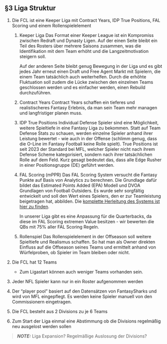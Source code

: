 ## §3 Liga Struktur

1. Die FCL ist eine Keeper Liga mit Contract Years, IDP True Positions, FAL Scoring und einem Rollenspielelement

    1. Keeper Liga
        Das Format einer Keeper League ist ein Kompromiss zwischen Redraft und Dynasty Ligen. Auf der einen Seite bleibt ein Teil des Rosters über mehrere Saisons zusammen, was die Identifikation mit dem Team erhöht und die Langzeitmotivation steigern soll.
        
        Auf der anderen Seite bleibt genug Bewegung in der Liga und es gibt jedes Jahr erneut einen Draft und Free Agent Markt mit Spielern, die einem Team tatsächlich auch weiterhelfen. Durch die erhöhte Fluktuation soll zudem die Lücke zwischen den einzelnen Teams geschlossen werden und es einfacher werden, einen Rebuild durchzuführen.

    2. Contract Years
        Contract Years schaffen ein tieferes und realistischeres Fantasy Erlebnis, da man sein Team mehr managen und langfristiger planen muss.

    3. IDP True Positions
        Individual Defense Spieler sind eine Möglichkeit, weitere Spieltiefe in eine Fantasy Liga zu bekommen. Statt auf Team Defense Stats zu schauen, werden einzelne Spieler anhand ihrer Leistung bewertet - wie auch in der Offense (schlimm genug, dass die O-Line im Fantasy Football keine Rolle spielt). True Positions ist seit 2023 der Standard bei MFL, welcher Spieler nicht nach ihrem Defense Scheme kategorisiert, sondern nach ihrer tatsächlichen Rolle auf dem Feld. Kurz gesagt bedeutet das, dass alle Edge Rusher in einer Positionsgruppe (DE) geführt werden.

    4. FAL Scoring (mPPR)
        Das FAL Scoring System versucht die Fantasy Punkte auf Basis von Analytics zu berechnen. Die Grundlage dafür bildet das Estimated Points Added (EPA) Modell und DVOA Grundlagen von Football Outsiders. Es wurde sehr sorgfältig entwickelt und soll den Wert eines Spielers, den er zur Teamleistung beigetragen hat, abbilden. Die [komplette Herleitung des Systems ist hier zu finden](https://docs.google.com/document/d/1UgElr_1SQ7cLtRh-22r05M0F4I6JjPNmFyxQuLIiD1s/edit).
        
        In unserer Liga gibt es eine Anpassung für die Quarterbacks, da diese im FAL Scoring extremen Value besitzen - wir bewerten die QBs mit 75% aller FAL Scoring Regeln.

    5. Rollenspiel
        Das Rollenspielelement in der Offseason soll weitere Spieltiefe und Realismus schaffen. So hat man als Owner direkten Einfluss auf die Offseason seines Teams und ermittelt anhand von Würfelproben, ob Spieler im Team bleiben oder nicht.
    
2. Die FCL hat 12 Teams

    * Zum Ligastart können auch weniger Teams vorhanden sein.
    
3. Jeder NFL Spieler kann nur in ein Roster aufgenommen werden
4. Der “player pool” basiert auf den Datensätzen von FantasySharks und wird von MFL eingepflegt. Es werden keine Spieler manuell von den Commissionern eingetragen.
5. Die FCL besteht aus 2 Divisions zu je 6 Teams
6. Zum Start der Liga einmal eine Abstimmung ob die Divisions regelmäßig neu ausgelost werden sollen

> **_NOTE:_**  Liga Expansion? Regelmäßige Auslosung der Divisions?
